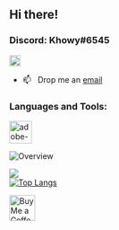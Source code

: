## Hi there!
### Discord: Khowy#6545

<p align="left"> <img src="https://komarev.com/ghpvc/?username=khosraw&label=Profile%20views&color=0e75b6&style=flat" alt="khosraw" style="height: 20px; width: auto;"/> </p>

- 📫 &nbsp; Drop me an [email](mailto:khosraw.azizi@gmail.com)

<h3 align="left">Languages and Tools:</h3>
<p align="left"> <img src="https://worldvectorlogo.com/download/adobe-xd-2.svg" alt="adobe-xd" width="40" height="40"/> </p>

![Overview](https://github-readme-stats.vercel.app/api?username=Khosraw&count_private=true&theme=github_dark&hide_border=true)

![](https://github-readme-streak-stats.herokuapp.com/?user=Khosraw&theme=highcontrast&hide_border=true)<br/>
[![Top Langs](https://github-readme-stats.vercel.app/api/top-langs/?username=Khosraw&langs_count=8&theme=github_dark&hide_border=true)](https://github.com/anuraghazra/github-readme-stats)


<a href='https://ko-fi.com/khosraw' target='_blank'><img height='35' style='border:0px;height:46px;' src='https://az743702.vo.msecnd.net/cdn/kofi3.png?v=0' border='0' alt='Buy Me a Coffee at ko-fi.com/khosraw' />
